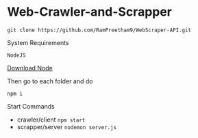 # Web-Crawler-and-Scrapper

`git clone https://github.com/RamPreetham9/WebScraper-API.git`

System Requirements

`NodeJS`

[Download Node](https://nodejs.org/en)

Then go to each folder and do

`npm i`

Start Commands

* crawler/client `npm start`
* scrapper/server `nodemon server.js`
